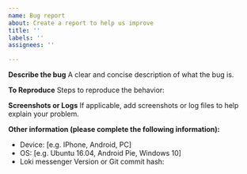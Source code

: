 ```yaml
---
name: Bug report
about: Create a report to help us improve
title: ''
labels: ''
assignees: ''

---
```


**Describe the bug**
A clear and concise description of what the bug is.

**To Reproduce**
Steps to reproduce the behavior:

**Screenshots or Logs**
If applicable, add screenshots or log files to help explain your problem.

**Other information (please complete the following information):**
 - Device: [e.g. IPhone, Android, PC]
 - OS: [e.g. Ubuntu 16.04, Android Pie, Windows 10]
 - Loki messenger Version or Git commit hash:
